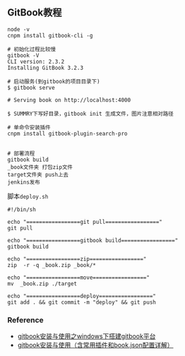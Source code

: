 ## GitBook教程

```shell
node -v
cnpm install gitbook-cli -g

# 初始化过程比较慢
gitbook -V
CLI version: 2.3.2
Installing GitBook 3.2.3

# 启动服务(到gitbook的项目目录下)
$ gitbook serve

# Serving book on http://localhost:4000

$ SUMMRY下写好目录，gitbook init 生成文件，图片注意相对路径

# 单命令安装插件
cnpm install gitbook-plugin-search-pro


# 部署流程
gitbook build
_book文件夹 打包zip文件 
target文件夹 push上去
jenkins发布

```



脚本`deploy.sh`

```shell
#!/bin/sh

echo "=================git pull================="
git pull

echo "=================gitbook build================="
gitbook build

echo "=================zip================="
zip  -r -q _book.zip _book/*

echo "=================move================="
mv  _book.zip ./target

echo "=================deploy================="
git add . && git commit -m "deploy" && git push
```













### Reference

- [gitbook安装与使用之windows下搭建gitbook平台](https://www.cnblogs.com/Lam7/p/6109872.html)
- [gitbook安装与使用（含常用插件和book.json配置详解）](https://blog.csdn.net/fghsfeyhdf/article/details/88403548)